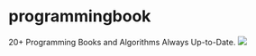 # programmingbook
20+ Programming Books and Algorithms Always Up-to-Date. 
![](https://github.com/fantasy2943/freeprogrammingbooks/blob/master/Programming-Books.jpg)
